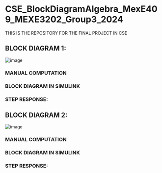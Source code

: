 # CSE_BlockDiagramAlgebra_MexE409_MEXE3202_Group3_2024
THIS IS THE REPOSITORY FOR THE FINAL PROJECT IN CSE

## BLOCK DIAGRAM 1: 
![image](https://github.com/KanFudz/CSE_BlockDiagramAlgebra_MexE409_MEXE3202_Group3_2024/assets/157684612/e3c19b5e-49a8-4336-8b6e-89f729e1df60)
<br>

### **MANUAL COMPUTATION**
<div align="center">
</div>

### **BLOCK DIAGRAM IN SIMULINK**
<div align="center">
</div>

### **STEP RESPONSE:**

<div align="center">
</div>

## BLOCK DIAGRAM 2:
![image](https://github.com/KanFudz/CSE_BlockDiagramAlgebra_MexE409_MEXE3202_Group3_2024/assets/157684612/6e726fb5-249a-48e2-b895-ef0cd0a31694)

### **MANUAL COMPUTATION**
<div align="center">
</div>

### **BLOCK DIAGRAM IN SIMULINK**
<div align="center">
</div>

### **STEP RESPONSE:**

<div align="center">
</div>
